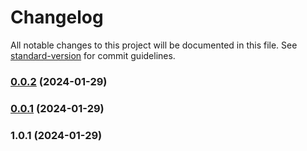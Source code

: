 # Changelog

All notable changes to this project will be documented in this file. See [standard-version](https://github.com/conventional-changelog/standard-version) for commit guidelines.

### [0.0.2](https://github.com/nicnocquee/next-type-safe-routing/compare/v0.0.1...v0.0.2) (2024-01-29)

### [0.0.1](https://github.com/nicnocquee/next-type-safe-routing/compare/v1.0.1...v0.0.1) (2024-01-29)

### 1.0.1 (2024-01-29)
